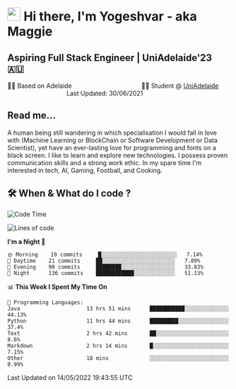 <h1><img src="https://emojis.slackmojis.com/emojis/images/1531849430/4246/blob-sunglasses.gif?1531849430" width="30"/> Hi there, I'm Yogeshvar - aka Maggie</h1>

## Aspiring Full Stack Engineer | UniAdelaide'23 🇦🇺  
🏂🏻  Based on Adelaide &nbsp;&nbsp;&nbsp;&nbsp;&nbsp;&nbsp;&nbsp;&nbsp;&nbsp;&nbsp;&nbsp;&nbsp;&nbsp;&nbsp;&nbsp;&nbsp;&nbsp;&nbsp;&nbsp;&nbsp;&nbsp;&nbsp;&nbsp;&nbsp;&nbsp;&nbsp;&nbsp;&nbsp;&nbsp;&nbsp;&nbsp;&nbsp;&nbsp;&nbsp;&nbsp;&nbsp;&nbsp;&nbsp;&nbsp;👨‍💻 Student @ [UniAdelaide](https://www.adelaide.edu.au)   &nbsp;&nbsp;&nbsp;&nbsp;&nbsp;&nbsp;&nbsp;&nbsp;&nbsp;&nbsp;&nbsp;&nbsp;&nbsp;&nbsp;&nbsp;&nbsp;&nbsp;&nbsp;&nbsp;&nbsp;&nbsp;&nbsp;&nbsp;&nbsp;&nbsp;&nbsp;&nbsp;&nbsp;&nbsp;&nbsp;&nbsp;&nbsp; &nbsp;Last Updated: 30/06/2021

## Read me...

A human being still wandering in which specialisation I would fall in love with (Machine Learning or BlockChain or Software Development or Data Scientist), yet have an ever-lasting love for programming and fonts on a black screen. I like to learn and explore new technologies. I possess proven communication skills and a strong work ethic. In my spare time I'm interested in tech, AI, Gaming, Football, and Cooking.

## 🛠 When & What do I code ?  

<!--START_SECTION:waka-->
![Code Time](http://img.shields.io/badge/Code%20Time-1%2C455%20hrs%2035%20mins-blue)

![Lines of code](https://img.shields.io/badge/From%20Hello%20World%20I%27ve%20Written-6%20Million%20lines%20of%20code-blue)

**I'm a Night 🦉** 

```text
🌞 Morning    19 commits     █░░░░░░░░░░░░░░░░░░░░░░░░   7.14% 
🌆 Daytime    21 commits     ██░░░░░░░░░░░░░░░░░░░░░░░   7.89% 
🌃 Evening    90 commits     ████████░░░░░░░░░░░░░░░░░   33.83% 
🌙 Night      136 commits    ████████████░░░░░░░░░░░░░   51.13%

```


📊 **This Week I Spent My Time On** 

```text
💬 Programming Languages: 
Java                     13 hrs 51 mins      ███████████░░░░░░░░░░░░░░   44.13% 
Python                   11 hrs 44 mins      █████████░░░░░░░░░░░░░░░░   37.4% 
Text                     2 hrs 42 mins       ██░░░░░░░░░░░░░░░░░░░░░░░   8.6% 
Markdown                 2 hrs 14 mins       █░░░░░░░░░░░░░░░░░░░░░░░░   7.15% 
Other                    18 mins             ░░░░░░░░░░░░░░░░░░░░░░░░░   0.99%

```


 Last Updated on 14/05/2022 19:43:55 UTC
<!--END_SECTION:waka-->
